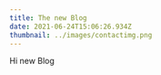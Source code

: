 ```yaml
---
title: The new Blog
date: 2021-06-24T15:06:26.934Z
thumbnail: ../images/contactimg.png
---
```

Hi new Blog
